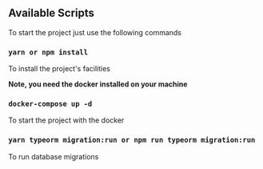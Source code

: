 ## Available Scripts

To start the project just use the following commands

### `yarn or npm install`
To install the project's facilities

**Note, you need the docker installed on your machine**
### `docker-compose up -d`
To start the project with the docker

### `yarn typeorm migration:run or npm run typeorm migration:run`
To run database migrations
